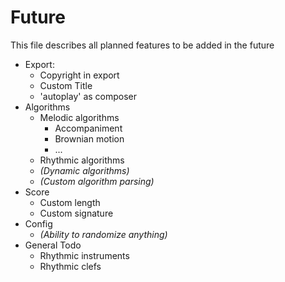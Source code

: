 # Future
This file describes all planned features to be added in the future

- Export:
    - Copyright in export
    - Custom Title
    - 'autoplay' as composer
- Algorithms
    - Melodic algorithms
        - Accompaniment
        - Brownian motion
        - ...
    - Rhythmic algorithms
    - _(Dynamic algorithms)_
    - _(Custom algorithm parsing)_
- Score
    - Custom length
    - Custom signature
- Config
    - _(Ability to randomize anything)_
- General Todo
    - Rhythmic instruments
    - Rhythmic clefs
